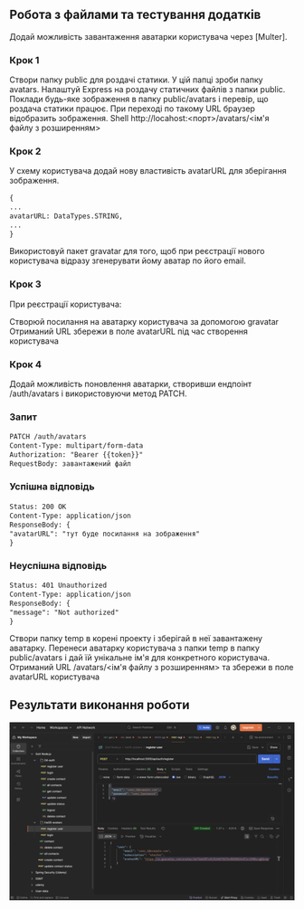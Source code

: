 ## Робота з файлами та тестування додатків
 Додай можливість завантаження аватарки користувача через [Multer].

### Крок 1

Створи папку public для роздачі статики. У цій папці зроби папку avatars.
Налаштуй Express на роздачу статичних файлів з папки public.
Поклади будь-яке зображення в папку public/avatars і перевір, що роздача статики працює.
При переході по такому URL браузер відобразить зображення. Shell http://locahost:<порт>/avatars/<ім'я файлу з розширенням>

### Крок 2

У схему користувача додай нову властивість avatarURL для зберігання зображення.
```
{
...
avatarURL: DataTypes.STRING,
...
}
```

Використовуй пакет gravatar для того, щоб при реєстрації нового користувача відразу згенерувати йому аватар по його email.

### Крок 3

При реєстрації користувача:

Створюй посилання на аватарку користувача за допомогою gravatar
Отриманий URL збережи в поле avatarURL під час створення користувача

### Крок 4

Додай можливість поновлення аватарки, створивши ендпоінт /auth/avatars і використовуючи метод PATCH.

### Запит
````
PATCH /auth/avatars
Content-Type: multipart/form-data
Authorization: "Bearer {{token}}"
RequestBody: завантажений файл
````

### Успішна відповідь
````
Status: 200 OK
Content-Type: application/json
ResponseBody: {
"avatarURL": "тут буде посилання на зображення"
}
````

### Неуспішна відповідь
```
Status: 401 Unauthorized
Content-Type: application/json
ResponseBody: {
"message": "Not authorized"
}
```

Створи папку temp в корені проекту і зберігай в неї завантажену аватарку.
Перенеси аватарку користувача з папки temp в папку public/avatars і дай їй унікальне ім'я для конкретного користувача.
Отриманий URL /avatars/<ім'я файлу з розширенням> та збережи в поле avatarURL користувача

## Результати виконання роботи
![Contacts API](assets/avatar.png)
